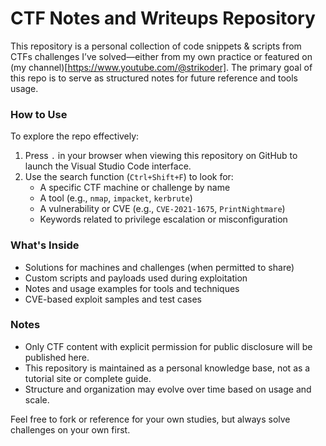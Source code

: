 # CTF Notes and Writeups Repository

This repository is a personal collection of code snippets & scripts from CTFs challenges I’ve solved—either from my own practice or featured on (my channel)[https://www.youtube.com/@strikoder]. The primary goal of this repo is to serve as structured notes for future reference and tools usage.

### How to Use

To explore the repo effectively:

1. Press `.` in your browser when viewing this repository on GitHub to launch the Visual Studio Code interface.
2. Use the search function (`Ctrl+Shift+F`) to look for:
   - A specific CTF machine or challenge by name
   - A tool (e.g., `nmap`, `impacket`, `kerbrute`)
   - A vulnerability or CVE (e.g., `CVE-2021-1675`, `PrintNightmare`)
   - Keywords related to privilege escalation or misconfiguration


### What's Inside

- Solutions for machines and challenges (when permitted to share)
- Custom scripts and payloads used during exploitation
- Notes and usage examples for tools and techniques
- CVE-based exploit samples and test cases


### Notes

- Only CTF content with explicit permission for public disclosure will be published here.
- This repository is maintained as a personal knowledge base, not as a tutorial site or complete guide.
- Structure and organization may evolve over time based on usage and scale.

Feel free to fork or reference for your own studies, but always solve challenges on your own first.
